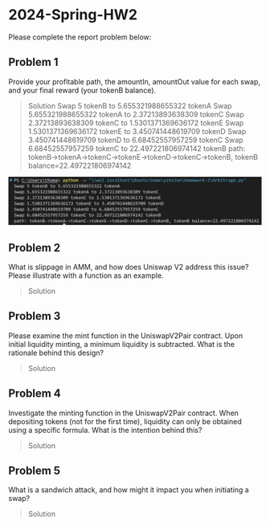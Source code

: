 # 2024-Spring-HW2

Please complete the report problem below:

## Problem 1
Provide your profitable path, the amountIn, amountOut value for each swap, and your final reward (your tokenB balance).

> Solution
Swap 5 tokenB to 5.655321988655322 tokenA
Swap 5.655321988655322 tokenA to 2.37213893638309 tokenC
Swap 2.37213893638309 tokenC to 1.5301371369636172 tokenE
Swap 1.5301371369636172 tokenE to 3.450741448619709 tokenD
Swap 3.450741448619709 tokenD to 6.68452557957259 tokenC
Swap 6.68452557957259 tokenC to 22.497221806974142 tokenB
path: tokenB->tokenA->tokenC->tokenE->tokenD->tokenC->tokenB, tokenB balance=22.497221806974142

![image](https://github.com/Thomas-Kuo/Homework-2/blob/main/hw2/image/profitable%20path.png)

## Problem 2
What is slippage in AMM, and how does Uniswap V2 address this issue? Please illustrate with a function as an example.

> Solution

## Problem 3
Please examine the mint function in the UniswapV2Pair contract. Upon initial liquidity minting, a minimum liquidity is subtracted. What is the rationale behind this design?

> Solution

## Problem 4
Investigate the minting function in the UniswapV2Pair contract. When depositing tokens (not for the first time), liquidity can only be obtained using a specific formula. What is the intention behind this?

> Solution

## Problem 5
What is a sandwich attack, and how might it impact you when initiating a swap?

> Solution

